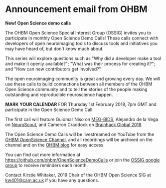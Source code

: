 # Announcement email from OHBM

**New! Open Science demo calls**

The OHBM Open Science Special Interest Group (OSSIG) invites you to participate in monthly Open Science Demo Calls!  These calls connect with developers of open neuroimaging tools to discuss tools and initiatives you may have heard of, but don't know much about.

This series will explore questions such as "Why did a developer make a tool and make it openly available?"; "What was their process for creating it?"; and "How can new contributors get involved?"

The open neuroimaging community is great and growing every day. We will use these calls to build connections between all members of the OHBM Open Science community and to tell the stories of the people making outstanding and reproducible neuroscience happen.

**MARK YOUR CALENDAR** FOR Thursday 1st February 2018, 7pm GMT and participate in the Open Science Demo Call.

The first call will feature Guiomar Niso on [MEG-BIDS](https://www.biorxiv.org/content/early/2017/08/08/172684), Alejandro de la Vega on [NeuroScout](https://github.com/PsychoinformaticsLab/neuroscout), and Cameron Craddock on [Brainhack Global 2018](http://www.brainhack.org/).

The Open Science Demo Calls will be livestreamed on YouTube from the [OHBM OpenScience Channel](https://www.youtube.com/channel/UChvSitFvqGDeA1y7MJs4CGQ), and all recordings will be archived on the channel and on the [OHBM blog](https://www.ohbmbrainmappingblog.com/) for easy access.

You can find out more information at https://github.com/ohbm/OpenScienceDemoCalls or join the [OSSIG google group](https://groups.google.com/forum/?nomobile=true#!forum/open-hbm-notices) to receive reminders each month.

Contact Kirstie Whitaker, 2019 Chair of the OHBM Open Science SIG at kw401@cam.ac.uk if you have any questions.
